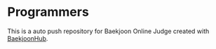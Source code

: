 # Programmers
This is a auto push repository for Baekjoon Online Judge created with [BaekjoonHub](https://github.com/BaekjoonHub/BaekjoonHub).


